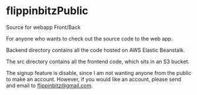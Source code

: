 # flippinbitzPublic
Source for webapp Front/Back

For anyone who wants to check out the source code to the web app.



Backend directory contains all the code hosted on AWS Elastic Beanstalk.

The src directory contains all the frontend code, which sits in an S3 bucket.

The signup feature is disable, since I am not wanting anyone from the public to make an account.
 However, if you would like an account, please send and email to flippinbitz@gmail.com.
